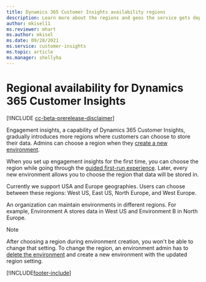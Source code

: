 ```yaml
---
title: Dynamics 365 Customer Insights availability regions
description: Learn more about the regions and geos the service gets deployed to.
author: mkisel11
ms.reviewer: mhart
ms.author: mkisel
ms.date: 09/28/2021
ms.service: customer-insights
ms.topic: article
ms.manager: shellyha
---
```


# Regional availability for Dynamics 365 Customer Insights

[!INCLUDE [cc-beta-prerelease-disclaimer](includes/cc-beta-prerelease-disclaimer.md)]

Engagement insights, a capability of Dynamics 365 Customer Insights, gradually introduces more regions where customers can choose to store their data. Admins can choose a region when they [create a new environment](create-new-environment.md). 

When you set up engagement insights for the first time, you can choose the region while going through the [guided first-run experience](quickstart.md). Later, every new environment allows you to choose the region that data will be stored in.

Currently we support USA and Europe geographies. Users can choose between these regions: West US, East US, North Europe, and West Europe.

An organization can maintain environments in different regions. For example, Environment A stores data in West US and Environment B in North Europe.

> [!NOTE]
> After choosing a region during environment creation, you won't be able to change that setting. To change the region, an environment admin has to [delete the environment](manage-environments-workspaces.md#delete-an-environment) and create a new environment with the updated region setting.


[!INCLUDE[footer-include](../includes/footer-banner.md)]
